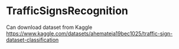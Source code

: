 # TrafficSignsRecognition
Can download dataset from Kaggle https://www.kaggle.com/datasets/ahemateja19bec1025/traffic-sign-dataset-classification
